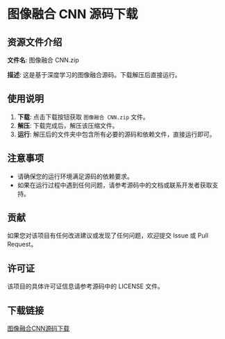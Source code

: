 # 图像融合 CNN 源码下载

## 资源文件介绍

**文件名**: 图像融合 CNN.zip

**描述**: 这是基于深度学习的图像融合源码。下载解压后直接运行。

## 使用说明

1. **下载**: 点击下载按钮获取 `图像融合 CNN.zip` 文件。
2. **解压**: 下载完成后，解压该压缩文件。
3. **运行**: 解压后的文件夹中包含所有必要的源码和依赖文件，直接运行即可。

## 注意事项

- 请确保您的运行环境满足源码的依赖要求。
- 如果在运行过程中遇到任何问题，请参考源码中的文档或联系开发者获取支持。

## 贡献

如果您对该项目有任何改进建议或发现了任何问题，欢迎提交 Issue 或 Pull Request。

## 许可证

该项目的具体许可证信息请参考源码中的 LICENSE 文件。

## 下载链接

[图像融合CNN源码下载](https://pan.quark.cn/s/e26ce4194284)